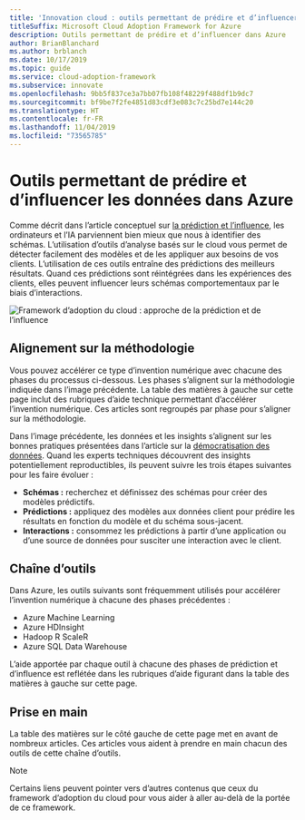 ```yaml
---
title: 'Innovation cloud : outils permettant de prédire et d’influencer dans Azure'
titleSuffix: Microsoft Cloud Adoption Framework for Azure
description: Outils permettant de prédire et d’influencer dans Azure
author: BrianBlanchard
ms.author: brblanch
ms.date: 10/17/2019
ms.topic: guide
ms.service: cloud-adoption-framework
ms.subservice: innovate
ms.openlocfilehash: 9bb5f837ce3a7bb07fb108f48229f488df1b9dc7
ms.sourcegitcommit: bf9be7f2fe4851d83cdf3e083c7c25bd7e144c20
ms.translationtype: HT
ms.contentlocale: fr-FR
ms.lasthandoff: 11/04/2019
ms.locfileid: "73565785"
---
```

# <a name="tools-to-predict-and-influence-data-in-azure"></a>Outils permettant de prédire et d’influencer les données dans Azure

Comme décrit dans l’article conceptuel sur [la prédiction et l’influence](../considerations/predict.md), les ordinateurs et l’IA parviennent bien mieux que nous à identifier des schémas. L’utilisation d’outils d’analyse basés sur le cloud vous permet de détecter facilement des modèles et de les appliquer aux besoins de vos clients. L’utilisation de ces outils entraîne des prédictions des meilleurs résultats. Quand ces prédictions sont réintégrées dans les expériences des clients, elles peuvent influencer leurs schémas comportementaux par le biais d’interactions.

![Framework d’adoption du cloud : approche de la prédiction et de l’influence](../../_images/innovate/predict-and-influence.png)

## <a name="alignment-to-the-methodology"></a>Alignement sur la méthodologie

Vous pouvez accélérer ce type d’invention numérique avec chacune des phases du processus ci-dessous. Les phases s’alignent sur la méthodologie indiquée dans l’image précédente. La table des matières à gauche sur cette page inclut des rubriques d’aide technique permettant d’accélérer l’invention numérique. Ces articles sont regroupés par phase pour s’aligner sur la méthodologie.

Dans l’image précédente, les données et les insights s’alignent sur les bonnes pratiques présentées dans l’article sur la [démocratisation des données](./data.md). Quand les experts techniques découvrent des insights potentiellement reproductibles, ils peuvent suivre les trois étapes suivantes pour les faire évoluer :

- **Schémas :** recherchez et définissez des schémas pour créer des modèles prédictifs.
- **Prédictions :** appliquez des modèles aux données client pour prédire les résultats en fonction du modèle et du schéma sous-jacent.
- **Interactions :** consommez les prédictions à partir d’une application ou d’une source de données pour susciter une interaction avec le client.

## <a name="toolchain"></a>Chaîne d’outils

Dans Azure, les outils suivants sont fréquemment utilisés pour accélérer l’invention numérique à chacune des phases précédentes :

- Azure Machine Learning
- Azure HDInsight
- Hadoop R ScaleR
- Azure SQL Data Warehouse

L’aide apportée par chaque outil à chacune des phases de prédiction et d’influence est reflétée dans les rubriques d’aide figurant dans la table des matières à gauche sur cette page.

## <a name="get-started"></a>Prise en main

La table des matières sur le côté gauche de cette page met en avant de nombreux articles. Ces articles vous aident à prendre en main chacun des outils de cette chaîne d’outils.

> [!NOTE]
> Certains liens peuvent pointer vers d’autres contenus que ceux du framework d’adoption du cloud pour vous aider à aller au-delà de la portée de ce framework.
